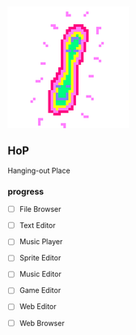 ![icon](icon.png)

## HoP
Hanging-out Place

### progress

- [ ] File Browser
- [ ] Text Editor

- [ ] Music Player
- [ ] Sprite Editor
- [ ] Music Editor
- [ ] Game Editor
- [ ] Web Editor
- [ ] Web Browser

